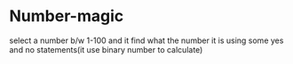 # Number-magic
select a number b/w 1-100 and it find what the number it is using some yes and no statements(it use binary number to calculate)
